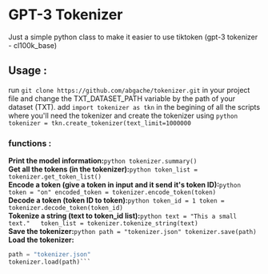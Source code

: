 # GPT-3 Tokenizer
Just a simple python class to make it easier to use tiktoken (gpt-3 tokenizer - cl100k_base)
## Usage :
run ``git clone https://github.com/abgache/tokenizer.git`` in your project file and change the TXT_DATASET_PATH variable by the path of your dataset (TXT). 
add ``import tokenizer as tkn`` in the begining of all the scripts where you'll need the tokenizer and create the tokenizer using ```python
tokenizer = tkn.create_tokenizer(text_limit=1000000```
### functions :
**Print the model information:**```python
tokenizer.summary()```  
**Get all the tokens (in the tokenizer):**```python
token_list = tokenizer.get_token_list()```  
**Encode a token (give a token in input and it send it's token ID):**```python
token = "on"
encoded_token = tokenizer.encode_token(token)```  
**Decode a token (token ID to token):**```python
token_id = 1
token = tokenizer.decode_token(token_id)```  
**Tokenize a string (text to token_id list):**```python
text = "This a small text."  
token_list = tokenizer.tokenize_string(text)```  
**Save the tokenizer:**```python
path = "tokenizer.json"
tokenizer.save(path)```  
**Load the tokenizer:**
```python
path = "tokenizer.json"
tokenizer.load(path)```  
